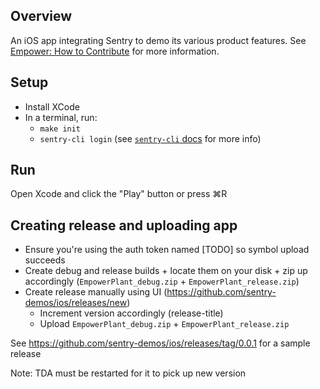 ## Overview

An iOS app integrating Sentry to demo its various product features. See [Empower: How to Contribute](https://www.notion.so/sentry/Empower-How-to-Contribute-3190417cf9b14e7c895fb352d5c28bd6#0a64b16867e9418abc027f2450635510) for more information.

## Setup
- Install XCode
- In a terminal, run: 
    - `make init`
    - `sentry-cli login` (see [`sentry-cli` docs](https://docs.sentry.io/product/cli/) for more info)

## Run
Open Xcode and click the "Play" button or press ⌘R 

## Creating release and uploading app
    
- Ensure you're using the auth token named [TODO] so symbol upload succeeds
- Create debug and release builds + locate them on your disk + zip up accordingly (`EmpowerPlant_debug.zip` + `EmpowerPlant_release.zip`)
- Create release manually using UI (https://github.com/sentry-demos/ios/releases/new)
    - Increment version accordingly (release-title)
    - Upload `EmpowerPlant_debug.zip` + `EmpowerPlant_release.zip`

See https://github.com/sentry-demos/ios/releases/tag/0.0.1 for a sample release

Note: TDA must be restarted for it to pick up new version
